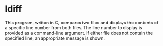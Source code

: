 # ldiff
This program, written in C, compares two files and displays the contents of a specific line number from both files. The line number to display is provided as a command-line argument. If either file does not contain the specified line, an appropriate message is shown.
